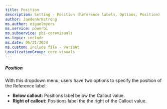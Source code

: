 ```yaml
---
title: Position
description: Setting - Position (Reference labels, Options, Position)
author: JaedenArmstrong
ms.author: miguelmyers
ms.service: powerbi
ms.subservice: pbi-corevisuals
ms.topic: include
ms.date: 06/21/2024
ms.custom: include file - variant
LocalizationGroup: core-visuals
---
```

##### Position

With this dropdown menu, users have two options to specify the  position of the Reference label:
- **Below callout:** Positions label below the Callout value.
- **Right of callout:** Positions label the the right of the Callout value.
